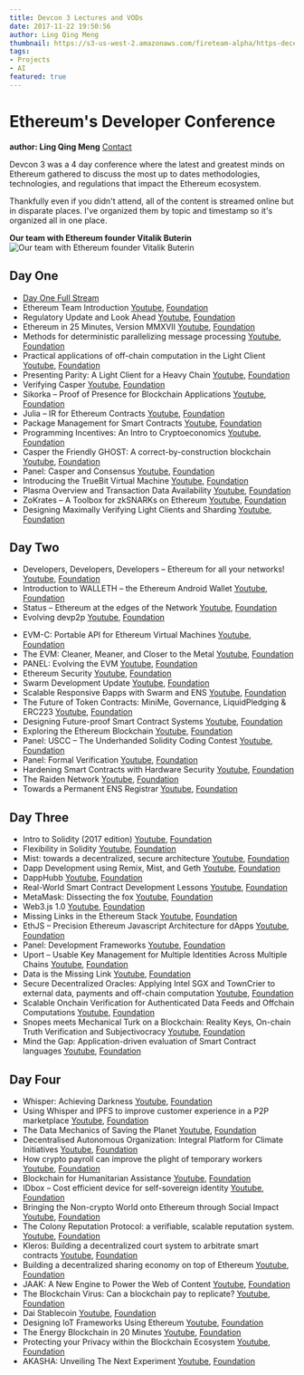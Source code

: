 ```yaml
---
title: Devcon 3 Lectures and VODs
date: 2017-11-22 19:50:56
author: Ling Qing Meng
thumbnail: https://s3-us-west-2.amazonaws.com/fireteam-alpha/https-decentral-solutions-cdn/devcon.png
tags:
- Projects
- AI
featured: true
---
```

# Ethereum's Developer Conference


**author: Ling Qing Meng** 
[Contact](https://www.linkedin.com/in/ling-qing-meng-90a35552/)  



Devcon 3 was a 4 day conference where the latest and greatest minds on Ethereum gathered to discuss the most up to dates methodologies, technologies, and regulations that impact the Ethereum ecosystem.

Thankfully even if you didn't attend, all of the content is streamed online but in disparate places. I've organized them by topic and timestamp so it's organized all in one place.  

**Our team with Ethereum founder Vitalik Buterin**  
![Our team with Ethereum founder Vitalik Buterin](https://s3-us-west-2.amazonaws.com/fireteam-alpha/https-decentral-solutions-cdn/devcon3.png)
 
## Day One

*   [Day One Full Stream](https://www.youtube.com/watch?v=Yo9o5nDTAAQ)
*   Ethereum Team Introduction [Youtube](https://youtu.be/Yo9o5nDTAAQ?t=5m28s), [Foundation](https://ethereumfoundation.org/devcon3/sessions/panel-welcome-introduction/)
*   Regulatory Update and Look Ahead [Youtube](https://youtu.be/Yo9o5nDTAAQ?t=30m21s), [Foundation](https://ethereumfoundation.org/devcon3/sessions/regulatory-considerations-for-dapp-development/)
*   Ethereum in 25 Minutes, Version MMXVII [Youtube](https://youtu.be/Yo9o5nDTAAQ?t=49m27s), [Foundation](https://ethereumfoundation.org/devcon3/sessions/ethereum-in-25-minutes/)
*   Methods for deterministic parallelizing message processing [Youtube](https://youtu.be/Yo9o5nDTAAQ?t=1h15m17s), [Foundation](https://ethereumfoundation.org/devcon3/sessions/ewasm-and-ethereumjs/)
*   Practical applications of off-chain computation in the Light Client [Youtube](https://youtu.be/Yo9o5nDTAAQ?t=1h41m10s), [Foundation](https://ethereumfoundation.org/devcon3/sessions/practical-applications-of-off-chain-computation-in-the-light-client/)
*   Presenting Parity: A Light Client for a Heavy Chain [Youtube](https://youtu.be/Yo9o5nDTAAQ?t=1h56m56s), [Foundation](https://ethereumfoundation.org/devcon3/sessions/presenting-parity-a-light-client-for-a-heavy-chain/)
*   Verifying Casper [Youtube](https://youtu.be/Yo9o5nDTAAQ?t=3h55m27s), [Foundation](https://ethereumfoundation.org/devcon3/sessions/verifying-casper/)
*   Sikorka – Proof of Presence for Blockchain Applications [Youtube](https://youtu.be/Yo9o5nDTAAQ?t=4h16m41s), [Foundation](https://ethereumfoundation.org/devcon3/sessions/sikorka-smart-contracts-become-location-aware/)
*   Julia – IR for Ethereum Contracts [Youtube](https://youtu.be/Yo9o5nDTAAQ?t=4h30m28s), [Foundation](https://ethereumfoundation.org/devcon3/sessions/julia-ir-for-contracts/)
*   Package Management for Smart Contracts [Youtube](https://youtu.be/Yo9o5nDTAAQ?t=4h48m42s), [Foundation](https://ethereumfoundation.org/devcon3/sessions/ethereum-package-management/)
*   Programming Incentives: An Intro to Cryptoeconomics [Youtube](https://youtu.be/Yo9o5nDTAAQ?t=5h4m43s), [Foundation](https://ethereumfoundation.org/devcon3/sessions/programming-incentives-an-intro-to-cryptoeconomics/)
*   Casper the Friendly GHOST: A correct-by-construction blockchain [Youtube](https://youtu.be/Yo9o5nDTAAQ?t=5h56m29s), [Foundation](https://ethereumfoundation.org/devcon3/sessions/consensus-and-the-ideal-network-adversary/)
*   Panel: Casper and Consensus [Youtube](https://www.youtube.com/watch?v=Yo9o5nDTAAQ), [Foundation](https://ethereumfoundation.org/devcon3/sessions/panel-casper-and-consensus/)
*   Introducing the TrueBit Virtual Machine [Youtube](https://youtu.be/Yo9o5nDTAAQ?t=6h58m59s), [Foundation](https://ethereumfoundation.org/devcon3/sessions/introducing-the-truebit-virtual-machine/)
*   Plasma Overview and Transaction Data Availability [Youtube](https://youtu.be/Yo9o5nDTAAQ?t=7h18m33s), [Foundation](https://ethereumfoundation.org/devcon3/sessions/scaling-ethereum-smart-contracts/)
*   ZoKrates – A Toolbox for zkSNARKs on Ethereum [Youtube](https://youtu.be/Yo9o5nDTAAQ?t=7h36m54s), [Foundation](https://ethereumfoundation.org/devcon3/sessions/verifiable-off-chain-computation-for-smart-contracts/)
*   Designing Maximally Verifying Light Clients and Sharding [Youtube](https://youtu.be/Yo9o5nDTAAQ?t=7h55m35s), [Foundation](https://ethereumfoundation.org/devcon3/sessions/designing-maximally-verifying-light-clients-and-sharding/)

## Day Two

*   Developers, Developers, Developers – Ethereum for all your networks! [Youtube](https://youtu.be/8sXzxkODH-c?t=9s), [Foundation](https://ethereumfoundation.org/devcon3/sessions/developers-developers-developers-ethereum-in-your-servers-mobiles-and-gadgets/)
*   Introduction to WALLETH – the Ethereum Android Wallet [Youtube](https://youtu.be/8sXzxkODH-c?t=19m55s), [Foundation](https://ethereumfoundation.org/devcon3/sessions/introduction-to-walleth-the-ethereum-android-wallet/)
*   Status – Ethereum at the edges of the Network [Youtube](https://youtu.be/8sXzxkODH-c?t=34m39s), [Foundation](https://ethereumfoundation.org/devcon3/sessions/ethereum-at-the-edges-of-the-network/)
*   Evolving devp2p [Youtube](https://youtu.be/8sXzxkODH-c?t=47m30s), [Foundation](https://ethereumfoundation.org/devcon3/sessions/evolving-devp2p/)
<!-- more -->
*   EVM-C: Portable API for Ethereum Virtual Machines [Youtube](https://youtu.be/8sXzxkODH-c?t=1h3m27s), [Foundation](https://ethereumfoundation.org/devcon3/sessions/evm-c-portable-api-for-ethereum-virtual-machines/)
*   The EVM: Cleaner, Meaner, and Closer to the Metal [Youtube](https://youtu.be/8sXzxkODH-c?t=1h20m33s), [Foundation](https://ethereumfoundation.org/devcon3/sessions/the-evm-cleaner-meaner-and-closer-to-the-metal/)
*   PANEL: Evolving the EVM [Youtube](https://youtu.be/8sXzxkODH-c?t=1h45m47s), [Foundation](https://ethereumfoundation.org/devcon3/sessions/panel-evolving-the-evm/)
*   Ethereum Security [Youtube](https://youtu.be/8sXzxkODH-c?t=2h12m15s), [Foundation](https://ethereumfoundation.org/devcon3/sessions/ethereum-security/)
*   Swarm Development Update [Youtube](https://youtu.be/aMs0wAFIu7I?t=8s), [Foundation](https://ethereumfoundation.org/devcon3/sessions/swarm-development-update/)
*   Scalable Responsive Đapps with Swarm and ENS [Youtube](https://youtu.be/aMs0wAFIu7I?t=34m34s), [Foundation](https://ethereumfoundation.org/devcon3/sessions/scalable-responsive-dapps-with-swarm-and-ens/)
*   The Future of Token Contracts: MiniMe, Governance, LiquidPledging & ERC223 [Youtube](https://youtu.be/aMs0wAFIu7I?t=1h1m35s), [Foundation](https://ethereumfoundation.org/devcon3/sessions/token-contract-explorations-minime-reconstructing-balances-erc223-and-more/)
*   Designing Future-proof Smart Contract Systems [Youtube](https://youtu.be/aMs0wAFIu7I?t=1h19m15s), [Foundation](https://ethereumfoundation.org/devcon3/sessions/designing-future-proof-smart-contract-systems/)
*   Exploring the Ethereum Blockchain [Youtube](https://youtu.be/aMs0wAFIu7I?t=1h35m36s), [Foundation](https://ethereumfoundation.org/devcon3/sessions/the-adventures-of-exploring-the-ethereum-blockchain/)
*   Panel: USCC – The Underhanded Solidity Coding Contest [Youtube](https://youtu.be/aMs0wAFIu7I?t=2h30m53s), [Foundation](https://ethereumfoundation.org/devcon3/sessions/panel-uscc-the-underhanded-solidity-coding-contest/)
*   Panel: Formal Verification [Youtube](https://youtu.be/aMs0wAFIu7I?t=2h57m1s), [Foundation](https://ethereumfoundation.org/devcon3/sessions/panel-formal-verification/)
*   Hardening Smart Contracts with Hardware Security [Youtube](https://youtu.be/aMs0wAFIu7I?t=3h23m1s), [Foundation](https://ethereumfoundation.org/devcon3/sessions/hardening-smart-contracts-with-hardware-security-2/)
*   The Raiden Network [Youtube](https://youtu.be/aMs0wAFIu7I?t=3h45m59s), [Foundation](https://ethereumfoundation.org/devcon3/sessions/the-raiden-network/)
*   Towards a Permanent ENS Registrar [Youtube](https://youtu.be/aMs0wAFIu7I?t=4h5m34s), [Foundation](https://ethereumfoundation.org/devcon3/sessions/towards-a-permanent-ens-registrar-2/)

## Day Three

*   Intro to Solidity (2017 edition) [Youtube](https://youtu.be/k42YNyvG8CU?t=35s), [Foundation](https://ethereumfoundation.org/devcon3/sessions/intro-to-solidity-2017-edition/)
*   Flexibility in Solidity [Youtube](https://youtu.be/k42YNyvG8CU?t=17m39s), [Foundation](https://ethereumfoundation.org/devcon3/sessions/flexibility-in-solidity/)
*   Mist: towards a decentralized, secure architecture [Youtube](https://youtu.be/k42YNyvG8CU?t=37m14s), [Foundation](https://ethereumfoundation.org/devcon3/sessions/updates-on-mist/)
*   Dapp Development using Remix, Mist, and Geth [Youtube](https://youtu.be/k42YNyvG8CU?t=1h11m41s), [Foundation](https://ethereumfoundation.org/devcon3/sessions/dapp-development-using-remix-mist-geth/)
*   DappHubb [Youtube](https://youtu.be/k42YNyvG8CU?t=1h31m14s), [Foundation](https://ethereumfoundation.org/devcon3/sessions/dapphubb/)
*   Real-World Smart Contract Development Lessons [Youtube](https://youtu.be/k42YNyvG8CU?t=1h51m21s), [Foundation](https://ethereumfoundation.org/devcon3/sessions/balancing-decentralization-with-usability-skillful-product-design-in-the-movement-towards-full-decentralization%E2%80%A8/)
*   MetaMask: Dissecting the fox [Youtube](https://youtu.be/k42YNyvG8CU?t=2h12m39s), [Foundation](https://ethereumfoundation.org/devcon3/sessions/metamask-update/)
*   Web3.js 1.0 [Youtube](https://youtu.be/FPHXbJPVVaA?t=7s), [Foundation](https://ethereumfoundation.org/devcon3/sessions/web3-js-1-0/)
*   Missing Links in the Ethereum Stack [Youtube](https://youtu.be/FPHXbJPVVaA?t=19m48s), [Foundation](https://ethereumfoundation.org/devcon3/sessions/missing-links-in-the-ethereum-stack/)
*   EthJS – Precision Ethereum Javascript Architecture for dApps [Youtube](https://youtu.be/FPHXbJPVVaA?t=43m20s), [Foundation](https://ethereumfoundation.org/devcon3/sessions/ethjs-precision-ethereum-javascript-architecture-for-dapps/)
*   Panel: Development Frameworks [Youtube](https://youtu.be/FPHXbJPVVaA?t=1h1m38s), [Foundation](https://ethereumfoundation.org/devcon3/sessions/panel-development-frameworks/)
*   Uport – Usable Key Management for Multiple Identities Across Multiple Chains [Youtube](https://youtu.be/FPHXbJPVVaA?t=1h38m23s), [Foundation](https://ethereumfoundation.org/devcon3/sessions/usable-key-management-for-multiple-identities-across-multiple-chains/)
*   Data is the Missing Link [Youtube](https://youtu.be/FPHXbJPVVaA?t=2h29m41s), [Foundation](https://ethereumfoundation.org/devcon3/sessions/data-is-the-missing-link/)
*   Secure Decentralized Oracles: Applying Intel SGX and TownCrier to external data, payments and off-chain computation [Youtube](https://youtu.be/FPHXbJPVVaA?t=2h49m16s), [Foundation](https://ethereumfoundation.org/devcon3/sessions/secure-decentralized-oracles-applying-intel-sgx-and-towncrier-to-external-data-payments-and-off-chain-computation/)
*   Scalable Onchain Verification for Authenticated Data Feeds and Offchain Computations [Youtube](https://youtu.be/FPHXbJPVVaA?t=3h9m47s), [Foundation](https://ethereumfoundation.org/devcon3/sessions/scalable-onchain-verification-for-authenticated-data-feeds-and-offchain-computations/)
*   Snopes meets Mechanical Turk on a Blockchain: Reality Keys, On-chain Truth Verification and Subjectivocracy [Youtube](https://youtu.be/FPHXbJPVVaA?t=3h29m30s), [Foundation](https://ethereumfoundation.org/devcon3/sessions/snopes-meets-mechanical-turk-on-a-blockchain-reality-keys-on-chain-truth-verification-and-subjectivocracy/)
*   Mind the Gap: Application-driven evaluation of Smart Contract languages [Youtube](https://youtu.be/FPHXbJPVVaA?t=3h49m37s), [Foundation](https://ethereumfoundation.org/devcon3/sessions/mind-the-gap-application-driven-evaluation-of-smart-contract-languages/)

## Day Four

*   Whisper: Achieving Darkness [Youtube](https://youtu.be/vXVcuWvR5Z0?t=19s), [Foundation](https://ethereumfoundation.org/devcon3/sessions/whisper-achieving-darkness/)
*   Using Whisper and IPFS to improve customer experience in a P2P marketplace [Youtube](https://youtu.be/vXVcuWvR5Z0?t=24m24s), [Foundation](https://ethereumfoundation.org/devcon3/sessions/using-whisper-and-ipfs-to-improve-customer-experience-in-a-p2p-marketplace/)
*   The Data Mechanics of Saving the Planet [Youtube](https://youtu.be/vXVcuWvR5Z0?t=44m1s), [Foundation](https://ethereumfoundation.org/devcon3/sessions/the-data-mechanics-of-saving-the-planet/)
*   Decentralised Autonomous Organization: Integral Platform for Climate Initiatives [Youtube](https://youtu.be/vXVcuWvR5Z0?t=1h1s), [Foundation](https://ethereumfoundation.org/devcon3/sessions/decentralised-autonomous-organization-interal-platform-for-climate-initiatives/)
*   How crypto payroll can improve the plight of temporary workers [Youtube](https://youtu.be/vXVcuWvR5Z0?t=1h15m56s), [Foundation](https://ethereumfoundation.org/devcon3/sessions/how-crypto-payroll-can-improve-the-plight-of-temporary-workers/)
*   Blockchain for Humanitarian Assistance [Youtube](https://youtu.be/vXVcuWvR5Z0?t=1h23m18s), [Foundation](https://ethereumfoundation.org/devcon3/sessions/blockchain-for-humanitarian-assistance/)
*   IDbox – Cost efficient device for self-sovereign identity [Youtube](https://youtu.be/vXVcuWvR5Z0?t=1h45m8s), [Foundation](https://ethereumfoundation.org/devcon3/sessions/idbox/)
*   Bringing the Non-crypto World onto Ethereum through Social Impact [Youtube](https://youtu.be/vXVcuWvR5Z0?t=2h4m53s), [Foundation](https://ethereumfoundation.org/devcon3/sessions/bringing-the-non-crypto-world-onto-ethereum-through-social-impact/)
*   The Colony Reputation Protocol: a verifiable, scalable reputation system. [Youtube](https://youtu.be/ugbRyZSPfYE?t=30s), [Foundation](https://ethereumfoundation.org/devcon3/sessions/the-colony-reputation-protocol-a-verifiable-scalable-reputation-system/)
*   Kleros: Building a decentralized court system to arbitrate smart contracts [Youtube](https://youtu.be/ugbRyZSPfYE?t=21m5s), [Foundation](https://ethereumfoundation.org/devcon3/sessions/kleroterion-building-a-decentralized-court-system-to-arbitrate-smart-contracts/)
*   Building a decentralized sharing economy on top of Ethereum [Youtube](https://youtu.be/ugbRyZSPfYE?t=41m25s), [Foundation](https://ethereumfoundation.org/devcon3/sessions/building-a-decentralized-sharing-economy-on-top-of-ethereum/)
*   JAAK: A New Engine to Power the Web of Content [Youtube](https://youtu.be/ugbRyZSPfYE?t=1h1m56s), [Foundation](https://ethereumfoundation.org/devcon3/sessions/jaak-a-new-engine-to-power-the-web-of-content/)
*   The Blockchain Virus: Can a blockchain pay to replicate? [Youtube](https://youtu.be/ugbRyZSPfYE?t=1h14m45s), [Foundation](https://ethereumfoundation.org/devcon3/sessions/the-blockchain-virus-can-a-blockchain-pay-to-replicate/)
*   Dai Stablecoin [Youtube](https://youtu.be/ugbRyZSPfYE?t=1h37m40s), [Foundation](https://ethereumfoundation.org/devcon3/sessions/dai-stablecoin/)
*   Designing IoT Frameworks Using Ethereum [Youtube](https://youtu.be/ugbRyZSPfYE?t=2h30m17s), [Foundation](https://ethereumfoundation.org/devcon3/sessions/how-to-design-scalable-iot-solutions-using-ethereum/)
*   The Energy Blockchain in 20 Minutes [Youtube](https://youtu.be/ugbRyZSPfYE?t=2h51m6s), [Foundation](https://ethereumfoundation.org/devcon3/sessions/the-energy-blockchain-in-20-minutes/)
*   Protecting your Privacy within the Blockchain Ecosystem [Youtube](https://youtu.be/ugbRyZSPfYE?t=3h13m20s), [Foundation](https://ethereumfoundation.org/devcon3/sessions/protecting-your-privacy-within-blockchain-ecosystem/)
*   AKASHA: Unveiling The Next Experiment [Youtube](https://youtu.be/ugbRyZSPfYE?t=3h31m34s), [Foundation](https://ethereumfoundation.org/devcon3/sessions/akasha/)

